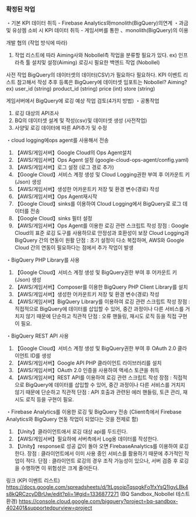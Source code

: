 ### 확정된 작업
・기본 KPI 데이터 취득
	- Firebase Analytics와monolith(BigQuery)의연계
・과금 및 유상젬 소비 시 KPI 데이터 취득
	- 게임서버를 통한 、monolith(BigQuery)의 이용

개발 협의 (작업 방식에 따라)
1. 작업 리스트에 따라 Aiming사와 Nobollel측 작업을 분류할 필요가 있다.
	ex) 인프라측 툴 설치및 설정(Aiming)
		로깅시 필요한 백엔드 작업 (Nobollel)

사전 작업
BigQuery의 데이터셋의 데이터(CSV)가 필요하다 필요하다.
KPI 이벤트 리스트 참고해서 작성
추후 등록은 BigQuery에 데이터셋 임포트는 Nobollel? Aiming?
ex) 
user_id (string)
product_id (string)
price (int)
store (string)

게임서버에서 BigQuery에 로깅 예상 작업 검토(4가지 방법)
・공통작업
1. 로깅 대상의 API조사
2. BQ의 데이터셋 설계 및 작성(csv)및 데이터셋 생성 (사전작업)
3. 사양및 로깅 데이터에 따른 API추가 및 수정

・cloud logging에ops agent를 사용해서 전송
1.   【AWS/게임서버】Google Cloud의 Ops Agent설치
2.   【AWS/게임서버】Ops Agent 설정 (google-cloud-ops-agent/config.yaml)
3.   【AWS/게임서버】로그 설정 (로그 경로 추가)
4.   【Google Cloud】서비스 계정 생성 및 Cloud Logging권한 부여 후 어카운트 키(Json) 생성
5.   【AWS/게임서버】생성한 어카운트키 저장 및 환경 변수(경로) 작성
6.   【AWS/게임서버】Ops Agent재시작
7.   【Google Cloud】sinks를 이용하여 Cloud Logging에서 BigQuery로 로그 데이터를 전송
8.   【Google Cloud】sinks 필터 설정
9.   【AWS/게임서버】Ops Agent를 이용한 로깅 관련 스크립트 작성
	장점 : 
	Google Cloud의 표준 로깅 도구를 사용하므로 안정성과 호환성이 보장
	Cloud Logging과 BigQuery 간의 연동이 원활
	단점 : 초기 설정이 다소 복잡하며, AWS와 Google Cloud 간의 연동이 필요하다는 점에서 추가 작업이 발생

・BigQuery PHP Library를 사용
1.   【Google Cloud】서비스 계정 생성 및 BigQuery권한 부여 후 어카운트 키(Json) 생성  
2.   【AWS/게임서버】Composer를 이용한 BigQuery PHP Client Library를 설치
3.   【AWS/게임서버】생성한 어카운트키 저장 및 환경 변수(경로) 작성
4.   【AWS/게임서버】BigQuery Library를 이용하여 로깅 관련 스크립트 작성
	장점 : 직접적으로 BigQuery에 데이터를 삽입할 수 있어, 중간 과정이나 다른 서비스를 거치지 않기 때문에 단순하고 직관적
	단점 : 오류 핸들링, 재시도 로직 등을 직접 구현이 필요.

・BigQuery REST API 사용
1.   【Google Cloud】서비스 계정 생성 및 BigQuery권한 부여 후 OAuth 2.0 클라이언트 ID를 생성
2.   【AWS/게임서버】Google API PHP 클라이언트 라이브러리를 설치
3.   【AWS/게임서버】OAuth 2.0 인증을 사용하여 액세스 토큰을 취득
4.   【AWS/게임서버】REST API를 이용하여 로깅 관련 스크립트 작성
	장점 : 직접적으로 BigQuery에 데이터를 삽입할 수 있어, 중간 과정이나 다른 서비스를 거치지 않기 때문에 단순하고 직관적
	단점 : API 호출과 관련된 에러 핸들링, 토큰 관리, 재시도 로직 등을 구현이 필요.

・Firebase Analytics를 이용한 로깅 및 BigQuery 전송
(Client측에서 Firebase Analytics와 BigQuery 연동 작업이 되었다는 것을 전제로 함)
1.   【Unity】클라이언트애서 로깅 대상 api를 두드린다.
2.   【AWS/게임서버】필요하에 서버측에서 Log용 데이터를 작성한다.
3.   【Unity】response로 성공 값이 돌아 오면 FirebaseAnalytics를 이용하여 로깅한다.
	장점 : 클라이언트에서 이미 사용 중인 서비스를 활용하기 때문에 추가적인 작업이 적다.
	단점 : 클라이언트 로깅의 경우 조작 가능성이 있으나, 서버 검증 후 로깅을 수행하면 이 위험성은 크게 줄어든다.

링크
(KPI 이벤트 리스트)
https://docs.google.com/spreadsheets/d/1tLgsojpTqspgkFo1fxYsQ1IgvLBk4s8kQRCzcyDBrUw/edit?pli=1#gid=1336877271
(BQ Sandbox_Nobollel 테스트환경)
https://console.cloud.google.com/bigquery?project=bq-sandbox-402401&supportedpurview=project